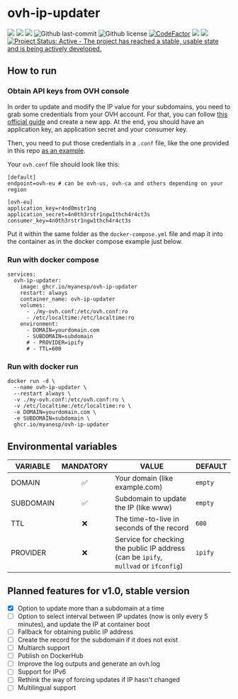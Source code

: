 # ovh-ip-updater

[![](https://badgen.net/badge/icon/github?icon=github&label)](https://github.com/myanesp/ovh-ip-updater)
[![](https://badgen.net/badge/icon/docker?icon=docker&label)]()
![](https://badgen.net/github/stars/myanesp/ovh-ip-updater?icon=github&label=stars)
![Github last-commit](https://img.shields.io/github/last-commit/myanesp/ovh-ip-updater)
![Github license](https://badgen.net/github/license/myanesp/ovh-ip-updater)
[![CodeFactor](https://www.codefactor.io/repository/github/myanesp/ovh-ip-updater/badge)](https://www.codefactor.io/repository/github/myanesp/ovh-ip-updater)
[![](https://img.shields.io/github/languages/code-size/myanesp/ovh-ip-updater.svg)](https://github.com/myanesp/ovh-ip-updater) [![](https://img.shields.io/badge/lifecycle-experimental-orange.svg)](https://lifecycle.r-lib.org/articles/stages.html#experimental) 
[![Project Status: Active - The project has reached a stable, usable state and is being actively developed.](https://www.repostatus.org/badges/latest/active.svg)](https://www.repostatus.org/#active)

## How to run

### Obtain API keys from OVH console

In order to update and modify the IP value for your subdomains, you need to grab some credentials from your OVH account. For that, you can follow [this official guide](https://help.ovhcloud.com/csm/en-gb-api-getting-started-ovhcloud-api?id=kb_article_view&sysparm_article=KB0042784) and create a new app. At the end, you should have an application key, an application secret and your consumer key.

Then, you need to put those credentials in a `.conf` file, like the one provided in this repo [as an example](ohv.conf).

Your `ovh.conf` file should look like this:

```
[default]
endpoint=ovh-eu # can be ovh-us, ovh-ca and others depending on your region

[ovh-eu]
application_key=r4nd0mstr1ng
application_secret=4n0th3rstr1ngw1thch4r4ct3s
consumer_key=4n0th3rstr1ngw1thch4r4ct3s
```

Put it within the same folder as the `docker-compose.yml` file and map it into the container as in the docker compose example just below.

### Run with docker compose

```
services:
  ovh-ip-updater:
    image: ghcr.io/myanesp/ovh-ip-updater
    restart: always
    container_name: ovh-ip-updater
    volumes:
      - ./my-ovh.conf:/etc/ovh.conf:ro
      - /etc/localtime:/etc/localtime:ro
    environment:
      - DOMAIN=yourdomain.com
      - SUBDOMAIN=subdomain
      # - PROVIDER=ipify
      # - TTL=600
```

### Run with docker run

```
docker run -d \
  --name ovh-ip-updater \
  --restart always \
  -v ./my-ovh.conf:/etc/ovh.conf:ro \
  -v /etc/localtime:/etc/localtime:ro \
  -e DOMAIN=yourdomain.com \
  -e SUBDOMAIN=subdomain \
  ghcr.io/myanesp/ovh-ip-updater
```

## Environmental variables

| VARIABLE | MANDATORY | VALUE | DEFAULT |
|----------|:---------:|-------------------------------------------------------------|---------|
| DOMAIN | ✅ | Your domain (like example.com) | `empty` |
| SUBDOMAIN| ✅ | Subdomain to update the IP (like www) | `empty` |
| TTL | ❌ | The time-to-live in seconds of the record | `600` |
| PROVIDER | ❌ | Service for checking the public IP address (can be `ipify`, `mullvad` or `ifconfig`) | `ipify` |


## Planned features for v1.0, stable version

- [x] Option to update more than a subdomain at a time
- [ ] Option to select interval between IP updates (now is only every 5 minutes), and update the IP at container boot
- [ ] Fallback for obtaining public IP address
- [ ] Create the record for the subdomain if it does not exist
- [ ] Multiarch support
- [ ] Publish on DockerHub
- [ ] Improve the log outputs and generate an ovh.log
- [ ] Support for IPv6
- [ ] Rethink the way of forcing updates if IP hasn't changed
- [ ] Multilingual support